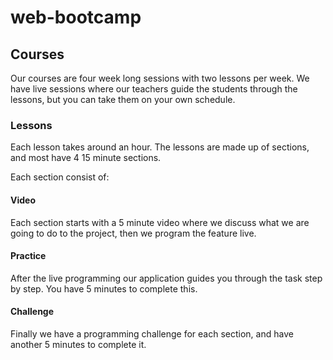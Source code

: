 # web-bootcamp

## Courses

Our courses are four week long sessions with two lessons per week. We have live sessions where our teachers guide the students through the lessons, but you can take them on your own schedule.

### Lessons 

Each lesson takes around an hour. The lessons are made up of sections, and most have 4 15 minute sections.

Each section consist of:

#### Video

Each section starts with a 5 minute video where we discuss what we are going to do to the project, then we program the feature live.

#### Practice

After the live programming our application guides you through the task step by step. You have 5 minutes to complete this.

#### Challenge

Finally we have a programming challenge for each section, and have another 5 minutes to complete it.
